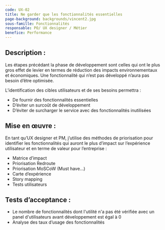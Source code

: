 ```yaml
---
code: UX-02
title: Ne garder que les fonctionnalités essentielles
page-background: backgrounds/vincent2.jpg
sous-famille: Fonctionnalités
responsable: PO/ UX designer / Métier
benefice: Performance
---
```

## Description :

Les étapes précédant la phase de développement sont celles qui ont le plus gros effet de levier en termes de réduction des impacts environnementaux et économiques. Une fonctionnalité qui n’est pas développé n’aura pas besoin d’être optimisée.

L’identification des cibles utilisateurs et de ses besoins permettra :

* De fournir des fonctionnalités essentielles
* D’éviter un surcoût de développement
* D’éviter de surcharger le service avec des fonctionnalités inutilisées

## Mise en œuvre :

En tant qu’UX designer et PM, j’utilise des méthodes de priorisation pour identifier les fonctionnalités qui auront le plus d’impact sur l’expérience utilisateur et en terme de valeur pour l’entreprise :

* Matrice d’impact
* Priorisation Redroute
* Priorisation MoSCoW (Must have...)
* Carte d’expérience
* Story mapping
* Tests utilisateurs

## Tests d’acceptance :

* Le nombre de fonctionnalités dont l'utilité n'a pas été vérifiée avec un panel d'utilisateurs avant développement est égal à 0
* Analyse des taux d’usage des fonctionnalités
